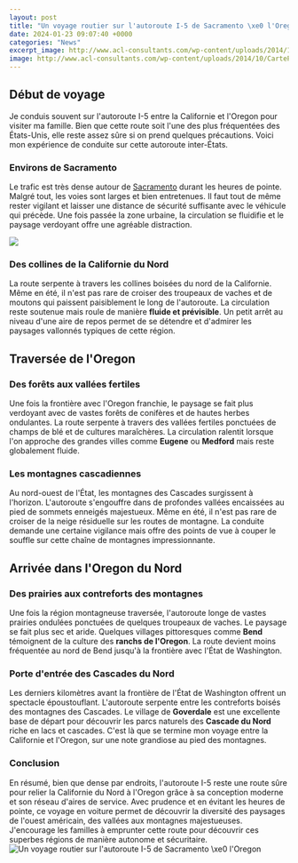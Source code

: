 ```yaml
---
layout: post
title: "Un voyage routier sur l'autoroute I-5 de Sacramento \xe0 l'Oregon"
date: 2024-01-23 09:07:40 +0000
categories: "News"
excerpt_image: http://www.acl-consultants.com/wp-content/uploads/2014/10/CartePeageTransitA4_1_.jpg
image: http://www.acl-consultants.com/wp-content/uploads/2014/10/CartePeageTransitA4_1_.jpg
---
```


## Début de voyage
Je conduis souvent sur l'autoroute I-5 entre la Californie et l'Oregon pour visiter ma famille. Bien que cette route soit l'une des plus fréquentées des États-Unis, elle reste assez sûre si on prend quelques précautions. Voici mon expérience de conduite sur cette autoroute inter-États.
### Environs de Sacramento 
Le trafic est très dense autour de [Sacramento](https://thetopnews.github.io/the-rise-and-expansion-of-video-game-subscriptions/) durant les heures de pointe. Malgré tout, les voies sont larges et bien entretenues. Il faut tout de même rester vigilant et laisser une distance de sécurité suffisante avec le véhicule qui précède. Une fois passée la zone urbaine, la circulation se fluidifie et le paysage verdoyant offre une agréable distraction.

![](https://www.arizona-dream.com/usa/photos/cartes/usa/autoroutes.jpg)
### Des collines de la Californie du Nord
La route serpente à travers les collines boisées du nord de la Californie. Même en été, il n'est pas rare de croiser des troupeaux de vaches et de moutons qui paissent paisiblement le long de l'autoroute. La circulation reste soutenue mais roule de manière **fluide et prévisible**. Un petit arrêt au niveau d'une aire de repos permet de se détendre et d'admirer les paysages vallonnés typiques de cette région.  
## Traversée de l'Oregon
### Des forêts aux vallées fertiles
Une fois la frontière avec l'Oregon franchie, le paysage se fait plus verdoyant avec de vastes forêts de conifères et de hautes herbes ondulantes. La route serpente à travers des vallées fertiles ponctuées de champs de blé et de cultures maraîchères. La circulation ralentit lorsque l'on approche des grandes villes comme **Eugene** ou **Medford** mais reste globalement fluide.
### Les montagnes cascadiennes 
Au nord-ouest de l'État, les montagnes des Cascades surgissent à l'horizon. L'autoroute s'engouffre dans de profondes vallées encaissées au pied de sommets enneigés majestueux. Même en été, il n'est pas rare de croiser de la neige résiduelle sur les routes de montagne. La conduite demande une certaine vigilance mais offre des points de vue à couper le souffle sur cette chaîne de montagnes impressionnante.
## Arrivée dans l'Oregon du Nord
### Des prairies aux contreforts des montagnes 
Une fois la région montagneuse traversée, l'autoroute longe de vastes prairies ondulées ponctuées de quelques troupeaux de vaches. Le paysage se fait plus sec et aride. Quelques villages pittoresques comme **Bend** témoignent de la culture des **ranchs de l'Oregon**. La route devient moins fréquentée au nord de Bend jusqu'à la frontière avec l'État de Washington.
### Porte d'entrée des Cascades du Nord
Les derniers kilomètres avant la frontière de l'État de Washington offrent un spectacle époustouflant. L'autoroute serpente entre les contreforts boisés des montagnes des Cascades. Le village de **Goverdale** est une excellente base de départ pour découvrir les parcs naturels des **Cascade du Nord** riche en lacs et cascades. C'est là que se termine mon voyage entre la Californie et l'Oregon, sur une note grandiose au pied des montagnes.
### Conclusion 
En résumé, bien que dense par endroits, l'autoroute I-5 reste une route sûre pour relier la Californie du Nord à l'Oregon grâce à sa conception moderne et son réseau d'aires de service. Avec prudence et en évitant les heures de pointe, ce voyage en voiture permet de découvrir la diversité des paysages de l'ouest américain, des vallées aux montagnes majestueuses. J'encourage les familles à emprunter cette route pour découvrir ces superbes régions de manière autonome et sécuritaire.
![Un voyage routier sur l'autoroute I-5 de Sacramento \xe0 l'Oregon](http://www.acl-consultants.com/wp-content/uploads/2014/10/CartePeageTransitA4_1_.jpg)